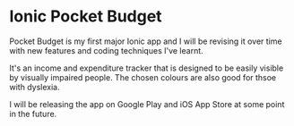 # Ionic Pocket Budget

Pocket Budget is my first major Ionic app and I will be revising it over time with new features and coding techniques I've learnt.

It's an income and expenditure tracker that is designed to be easily visible by visually impaired people. The chosen colours are also good for thsoe with dyslexia.

I will be releasing the app on Google Play and iOS App Store at some point in the future.
